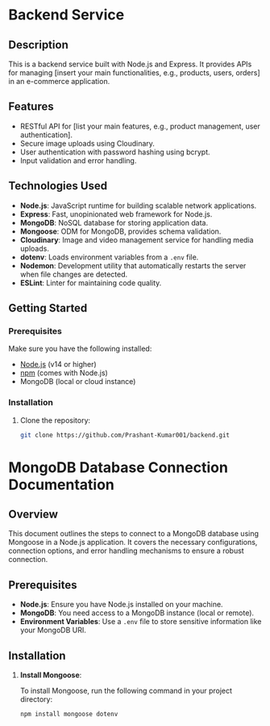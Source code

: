 # Backend Service

## Description

This is a backend service built with Node.js and Express. It provides APIs for managing [insert your main functionalities, e.g., products, users, orders] in an e-commerce application.

## Features

- RESTful API for [list your main features, e.g., product management, user authentication].
- Secure image uploads using Cloudinary.
- User authentication with password hashing using bcrypt.
- Input validation and error handling.

## Technologies Used

- **Node.js**: JavaScript runtime for building scalable network applications.
- **Express**: Fast, unopinionated web framework for Node.js.
- **MongoDB**: NoSQL database for storing application data.
- **Mongoose**: ODM for MongoDB, provides schema validation.
- **Cloudinary**: Image and video management service for handling media uploads.
- **dotenv**: Loads environment variables from a `.env` file.
- **Nodemon**: Development utility that automatically restarts the server when file changes are detected.
- **ESLint**: Linter for maintaining code quality.

## Getting Started

### Prerequisites

Make sure you have the following installed:

- [Node.js](https://nodejs.org/en/) (v14 or higher)
- [npm](https://www.npmjs.com/) (comes with Node.js)
- MongoDB (local or cloud instance)

### Installation

1. Clone the repository:

   ```bash
   git clone https://github.com/Prashant-Kumar001/backend.git


# MongoDB Database Connection Documentation

## Overview

This document outlines the steps to connect to a MongoDB database using Mongoose in a Node.js application. It covers the necessary configurations, connection options, and error handling mechanisms to ensure a robust connection.

## Prerequisites

- **Node.js**: Ensure you have Node.js installed on your machine.
- **MongoDB**: You need access to a MongoDB instance (local or remote).
- **Environment Variables**: Use a `.env` file to store sensitive information like your MongoDB URI.

## Installation

1. **Install Mongoose**:

   To install Mongoose, run the following command in your project directory:

   ```bash
   npm install mongoose dotenv
